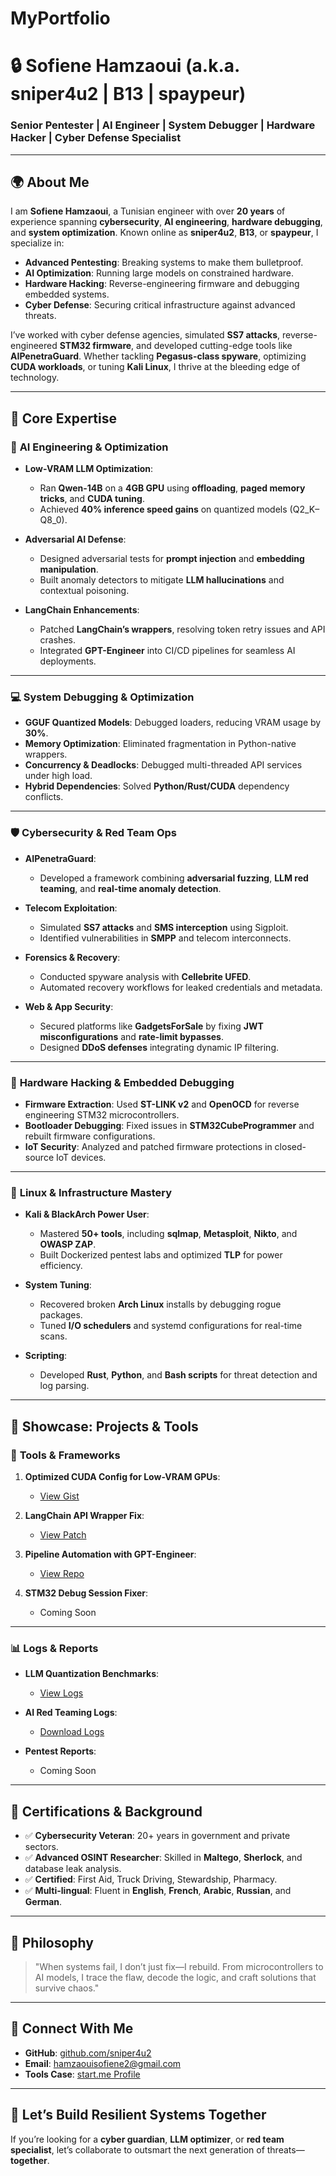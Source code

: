 # MyPortfolio
# 🔒 Sofiene Hamzaoui (a.k.a. sniper4u2 | B13 | spaypeur)  
### Senior Pentester | AI Engineer | System Debugger | Hardware Hacker | Cyber Defense Specialist  

---

## 🌍 **About Me**
I am **Sofiene Hamzaoui**, a Tunisian engineer with over **20 years** of experience spanning **cybersecurity**, **AI engineering**, **hardware debugging**, and **system optimization**. Known online as **sniper4u2**, **B13**, or **spaypeur**, I specialize in:

- **Advanced Pentesting**: Breaking systems to make them bulletproof.  
- **AI Optimization**: Running large models on constrained hardware.  
- **Hardware Hacking**: Reverse-engineering firmware and debugging embedded systems.  
- **Cyber Defense**: Securing critical infrastructure against advanced threats.  

I’ve worked with cyber defense agencies, simulated **SS7 attacks**, reverse-engineered **STM32 firmware**, and developed cutting-edge tools like **AIPenetraGuard**. Whether tackling **Pegasus-class spyware**, optimizing **CUDA workloads**, or tuning **Kali Linux**, I thrive at the bleeding edge of technology.

---

## 🚀 **Core Expertise**

### 🧠 **AI Engineering & Optimization**
- **Low-VRAM LLM Optimization**:  
  - Ran **Qwen-14B** on a **4GB GPU** using **offloading**, **paged memory tricks**, and **CUDA tuning**.  
  - Achieved **40% inference speed gains** on quantized models (Q2_K–Q8_0).  

- **Adversarial AI Defense**:  
  - Designed adversarial tests for **prompt injection** and **embedding manipulation**.  
  - Built anomaly detectors to mitigate **LLM hallucinations** and contextual poisoning.  

- **LangChain Enhancements**:  
  - Patched **LangChain’s wrappers**, resolving token retry issues and API crashes.  
  - Integrated **GPT-Engineer** into CI/CD pipelines for seamless AI deployments.  

---

### 💻 **System Debugging & Optimization**
- **GGUF Quantized Models**: Debugged loaders, reducing VRAM usage by **30%**.  
- **Memory Optimization**: Eliminated fragmentation in Python-native wrappers.  
- **Concurrency & Deadlocks**: Debugged multi-threaded API services under high load.  
- **Hybrid Dependencies**: Solved **Python/Rust/CUDA** dependency conflicts.  

---

### 🛡️ **Cybersecurity & Red Team Ops**
- **AIPenetraGuard**:  
  - Developed a framework combining **adversarial fuzzing**, **LLM red teaming**, and **real-time anomaly detection**.  

- **Telecom Exploitation**:  
  - Simulated **SS7 attacks** and **SMS interception** using Sigploit.  
  - Identified vulnerabilities in **SMPP** and telecom interconnects.  

- **Forensics & Recovery**:  
  - Conducted spyware analysis with **Cellebrite UFED**.  
  - Automated recovery workflows for leaked credentials and metadata.  

- **Web & App Security**:  
  - Secured platforms like **GadgetsForSale** by fixing **JWT misconfigurations** and **rate-limit bypasses**.  
  - Designed **DDoS defenses** integrating dynamic IP filtering.  

---

### 🔧 **Hardware Hacking & Embedded Debugging**
- **Firmware Extraction**: Used **ST-LINK v2** and **OpenOCD** for reverse engineering STM32 microcontrollers.  
- **Bootloader Debugging**: Fixed issues in **STM32CubeProgrammer** and rebuilt firmware configurations.  
- **IoT Security**: Analyzed and patched firmware protections in closed-source IoT devices.  

---

### 🐧 **Linux & Infrastructure Mastery**
- **Kali & BlackArch Power User**:  
  - Mastered **50+ tools**, including **sqlmap**, **Metasploit**, **Nikto**, and **OWASP ZAP**.  
  - Built Dockerized pentest labs and optimized **TLP** for power efficiency.  

- **System Tuning**:  
  - Recovered broken **Arch Linux** installs by debugging rogue packages.  
  - Tuned **I/O schedulers** and systemd configurations for real-time scans.  

- **Scripting**:  
  - Developed **Rust**, **Python**, and **Bash scripts** for threat detection and log parsing.  

---

## 🧪 **Showcase: Projects & Tools**

### 🔨 **Tools & Frameworks**
1. **Optimized CUDA Config for Low-VRAM GPUs**:  
   - [View Gist](https://gist.github.com/sniper4u2/optimized-cuda-config)  

2. **LangChain API Wrapper Fix**:  
   - [View Patch](https://gist.github.com/sniper4u2/langchain-wrapper-fix)  

3. **Pipeline Automation with GPT-Engineer**:  
   - [View Repo](https://github.com/sniper4u2/ai-pipeline-automation)  

4. **STM32 Debug Session Fixer**:  
   - Coming Soon  

---

### 📊 **Logs & Reports**
- **LLM Quantization Benchmarks**:  
  - [View Logs](https://gist.github.com/sniper4u2/quantization-logs)  

- **AI Red Teaming Logs**:  
  - [Download Logs](https://github.com/sniper4u2/stress-test-reports)  

- **Pentest Reports**:  
  - Coming Soon  

---

## 📜 **Certifications & Background**
- ✅ **Cybersecurity Veteran**: 20+ years in government and private sectors.  
- ✅ **Advanced OSINT Researcher**: Skilled in **Maltego**, **Sherlock**, and database leak analysis.  
- ✅ **Certified**: First Aid, Truck Driving, Stewardship, Pharmacy.  
- ✅ **Multi-lingual**: Fluent in **English**, **French**, **Arabic**, **Russian**, and **German**.  

---

## 💬 **Philosophy**
> "When systems fail, I don’t just fix—I rebuild. From microcontrollers to AI models, I trace the flaw, decode the logic, and craft solutions that survive chaos."  

---

## 🔗 **Connect With Me**
- **GitHub**: [github.com/sniper4u2](https://github.com/sniper4u2)  
- **Email**: [hamzaouisofiene2@gmail.com](mailto:hamzaouisofiene2@gmail.com)  
- **Tools Case**: [start.me Profile](https://start.me)  

---

## 👊 **Let’s Build Resilient Systems Together**
If you’re looking for a **cyber guardian**, **LLM optimizer**, or **red team specialist**, let’s collaborate to outsmart the next generation of threats—**together**.
